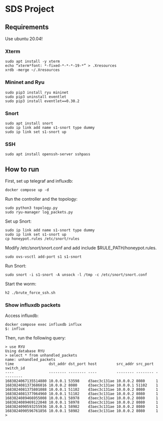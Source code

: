 # SDS Project

## Requirements

Use ubuntu 20.04!

### Xterm
```
sudo apt install -y xterm
echo “xterm*font: *-fixed-*-*-*-19-*” > .Xresources
xrdb -merge ~/.Xresources
```

### Mininet and Ryu
```
sudo pip3 install ryu mininet
sudo pip3 uninstall eventlet
sudo pip3 install eventlet==0.30.2
```

### Snort
```
sudo apt install snort
sudo ip link add name s1-snort type dummy
sudo ip link set s1-snort up
```

### SSH
```
sudo apt install openssh-server sshpass
```


## How to run
First, set up telegraf and influxdb:

```
docker compose up -d
```

Run the controller and the topology:
```
sudo python3 topology.py
sudo ryu-manager log_packets.py
```

Set up Snort:
```
sudo ip link add name s1-snort type dummy
sudo ip link set s1-snort up
cp honeypot.rules /etc/snort/rules
```

Modify /etc/snort/snort.conf and add include $RULE_PATH/honeypot.rules.

```
sudo ovs-vsctl add-port s1 s1-snort
```

Run Snort:
```
sudo snort -i s1-snort -A unsock -l /tmp -c /etc/snort/snort.conf
```

Start the worm:
```
h2 ./brute_force_ssh.sh
```

### Show influxdb packets
Access influxdb:

```
docker compose exec influxdb influx
$: influx
```

Then, run the following query:
```
> use RYU
Using database RYU
> select * from unhandled_packets
name: unhandled_packets
time                dst_addr dst_port host         src_addr src_port switch_id
----                -------- -------- ----         -------- -------- ---------
1683824067135514880 10.0.0.1 53598    d3aec3c131ae 10.0.0.2 8080     1
1683824081373686016 10.0.0.2 8080     d3aec3c131ae 10.0.0.1 51102    1
1683824081375801088 10.0.0.1 51102    d3aec3c131ae 10.0.0.2 8080     1
1683824081377064960 10.0.0.1 51102    d3aec3c131ae 10.0.0.2 8080     1
1683824089466955008 10.0.0.1 58978    d3aec3c131ae 10.0.0.2 8080     1
1683824089469122048 10.0.0.1 58978    d3aec3c131ae 10.0.0.2 8080     1
1683824090593255936 10.0.0.1 58982    d3aec3c131ae 10.0.0.2 8080     1
1683824090596761856 10.0.0.1 58982    d3aec3c131ae 10.0.0.2 8080     1
>
```



